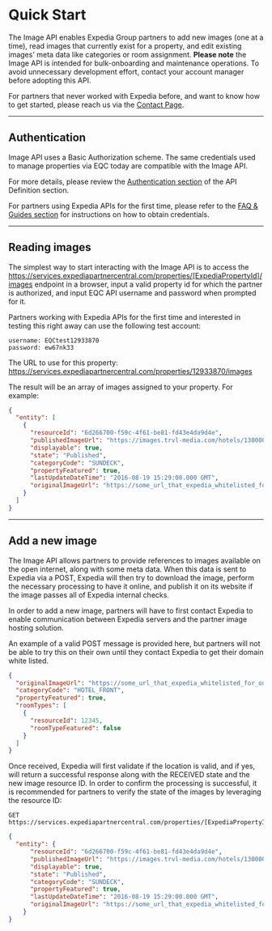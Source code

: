 # Quick Start
The Image API enables Expedia Group partners to add new images (one at a time), read images that currently exist for a property, and edit existing images' meta data like categories or room assignment.
**Please note** the Image API is intended for bulk-onboarding and maintenance operations. To avoid unnecessary development effort, contact your account manager before adopting this API. 

For partners that never worked with Expedia before, and want to know how to get started, please reach us via the [Contact Page](https://expediaconnectivity.com/contact-us).

----

## Authentication
Image API uses a Basic Authorization scheme. The same credentials used to manage properties via EQC today are compatible with the Image API. 

For more details, please review the [Authentication section](reference.html#authentication) of the API Definition section.

For partners using Expedia APIs for the first time, please refer to the [FAQ & Guides section](guides.html#howtogetstarted) for instructions on how to obtain credentials.

----

## Reading images
The simplest way to start interacting with the Image API is to access the 
<https://services.expediapartnercentral.com/properties/[ExpediaPropertyId]/images> endpoint in a browser, input a valid property id for which the partner is authorized, and input EQC API username and password when prompted for it.

Partners working with Expedia APIs for the first time and interested in testing this right away can use the following test account:
```
username: EQCtest12933870
password: ew67nk33
```
The URL to use for this property: <https://services.expediapartnercentral.com/properties/12933870/images>

The result will be an array of images assigned to your property. For example:
```JSON
{
  "entity": [
    {
      "resourceId": "6d266700-f59c-4f61-be81-fd43e4da9d4e",
      "publishedImageUrl": "https://images.trvl-media.com/hotels/13000000/12940000/12933900/12933870/6d266700_b.jpg",
      "displayable": true,
      "state": "Published",
      "categoryCode": "SUNDECK",
      "propertyFeatured": true,
      "lastUpdateDateTime": "2016-08-19 15:29:00.000 GMT",
      "originalImageUrl": "https://some_url_that_expedia_whitelisted_for_our_partner.com/highresimage.jpg"
    }
  ]
}
```

----

## Add a new image
The Image API allows partners to provide references to images available on the open internet, along with some meta data. When this data is sent to Expedia via a POST, Expedia will then try to download the image, perform the necessary processing to have it online, and publish it on its website if the image passes all of Expedia internal checks.

In order to add a new image, partners will have to first contact Expedia to enable communication between Expedia servers and the partner image hosting solution.

An example of a valid POST message is provided here, but partners will not be able to try this on their own until they contact Expedia to get their domain white listed.

```JSON
{
  "originalImageUrl": "https://some_url_that_expedia_whitelisted_for_our_partner.com/highresimage.jpg",
  "categoryCode": "HOTEL_FRONT",
  "propertyFeatured": true,
  "roomTypes": [
    {
      "resourceId": 12345,
      "roomTypeFeatured": false
    }
  ]
}
```
Once received, Expedia will first validate if the location is valid, and if yes, will return a successful response along with the RECEIVED state and the new image resource ID. In order to confirm the processing is successful, it is recommended for partners to verify the state of the images by leveraging the resource ID:
```
GET https://services.expediapartnercentral.com/properties/[ExpediaPropertyId]/images/[ImageResourceId]
```

```JSON
{
  "entity": {
      "resourceId": "6d266700-f59c-4f61-be81-fd43e4da9d4e",
      "publishedImageUrl": "https://images.trvl-media.com/hotels/13000000/12940000/12933900/12933870/6d266700_b.jpg",
      "displayable": true,
      "state": "Published",
      "categoryCode": "SUNDECK",
      "propertyFeatured": true,
      "lastUpdateDateTime": "2016-08-19 15:29:00.000 GMT",
      "originalImageUrl": "https://some_url_that_expedia_whitelisted_for_our_partner.com/highresimage.jpg"
    }
}
```
